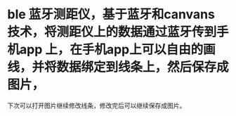 # ble 蓝牙测距仪，基于蓝牙和canvans 技术，将测距仪上的数据通过蓝牙传到手机app 上，在手机app上可以自由的画线，并将数据绑定到线条上，然后保存成图片，
下次可以打开图片继续修改线条，修改完后可以继续保存成图片。
